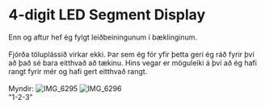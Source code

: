 # 4-digit LED Segment Display

Enn og aftur hef ég fylgt leiðbeiningunum í bæklinginum. </br> </br>
Fjórða töluplássið virkar ekki. Þar sem ég fór yfir þetta geri ég ráð fyrir því að það sé bara eitthvað að tækinu. Hins vegar er möguleiki á því að ég hafi rangt fyrir mér og hafi gert eitthvað rangt. </br> </br>
Myndir:
![IMG_6295](https://user-images.githubusercontent.com/100709468/168488059-1e80f372-5437-46c2-a5e8-2ca62bdf4dc0.jpg)
![IMG_6296](https://user-images.githubusercontent.com/100709468/168488063-98a82efc-2bf7-4428-bd53-19fb70debb06.jpg)
</br>
"1-2-3"
